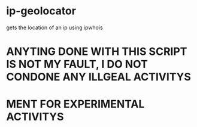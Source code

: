 # ip-geolocator
gets the location of an ip using ipwhois
# ANYTING DONE WITH THIS SCRIPT IS NOT MY FAULT, I DO NOT CONDONE ANY ILLGEAL ACTIVITYS
# MENT FOR EXPERIMENTAL ACTIVITYS
